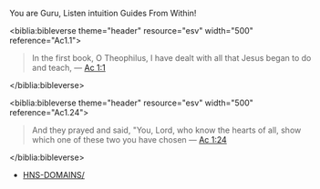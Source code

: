 You are Guru,
Listen intuition Guides From Within!

<!-- Bible Verse. https://biblia.com/plugins/BibleVerse -->
<biblia:bibleverse theme="header" resource="esv" width="500" reference="Ac1.1"><blockquote style="width:500px;">In the first book, O Theophilus, I have dealt with all that Jesus began to do and teach, &mdash; <a target="_blank" href = "https://biblia.com/bible/esv/Ac1.1">Ac 1:1</a></blockquote></biblia:bibleverse>
<!-- If you’re including multiple Biblia widgets, you only need this script tag once -->
<script src="//biblia.com/api/logos.biblia.js"></script>
<script>logos.biblia.init();</script>

<!-- Bible Verse. https://biblia.com/plugins/BibleVerse -->
<biblia:bibleverse theme="header" resource="esv" width="500" reference="Ac1.24"><blockquote style="width:500px;">And they prayed and said, "You, Lord, who know the hearts of all, show which one of these two you have chosen &mdash; <a target="_blank" href = "https://biblia.com/bible/esv/Ac1.24">Ac 1:24</a></blockquote></biblia:bibleverse>
<!-- If you’re including multiple Biblia widgets, you only need this script tag once -->
<script src="//biblia.com/api/logos.biblia.js"></script>
<script>logos.biblia.init();</script>

- [HNS-DOMAINS/](http://home.hns-domains/)

